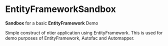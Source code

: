 # EntityFrameworkSandbox
__Sandbox__ for a basic **EntityFramework** Demo

Simple construct of ntier application using EntityFramework. This is used for demo purposes of EntityFramework, Autofac and Automapper. 
